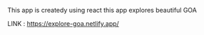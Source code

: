 This app is createdy using react 
this app explores beautiful GOA

LINK : https://explore-goa.netlify.app/
